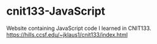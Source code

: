 # cnit133-JavaScript
Website containing JavaScript code I learned in CNIT133.  
https://hills.ccsf.edu/~jklaus1/cnit133/index.html
